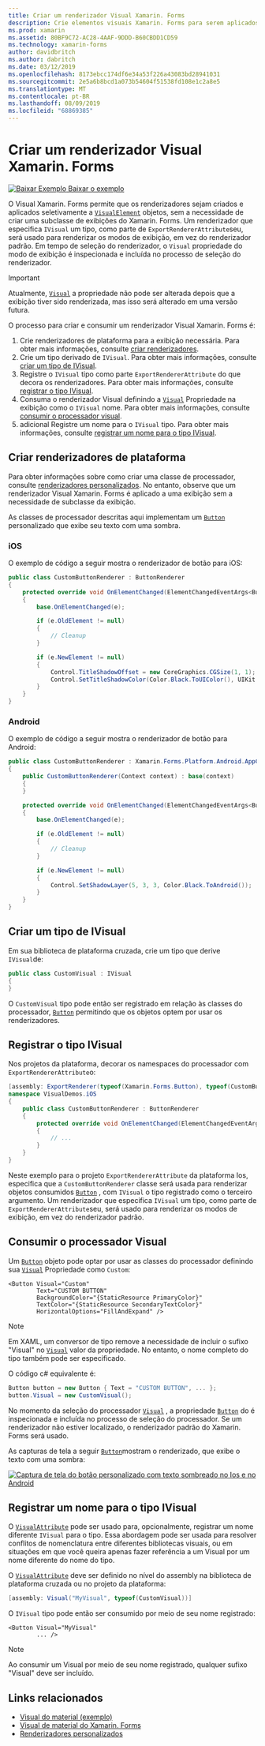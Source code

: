 ```yaml
---
title: Criar um renderizador Visual Xamarin. Forms
description: Crie elementos visuais Xamarin. Forms para serem aplicados seletivamente a objetos Visualelement, sem a necessidade de subclasse de exibições do Xamarin. Forms.
ms.prod: xamarin
ms.assetid: 80BF9C72-AC28-4AAF-9DDD-B60CBDD1CD59
ms.technology: xamarin-forms
author: davidbritch
ms.author: dabritch
ms.date: 03/12/2019
ms.openlocfilehash: 8173ebcc174df6e34a53f226a43083bd28941031
ms.sourcegitcommit: 2e5a6b8bcd1a073b54604f51538fd108e1c2a8e5
ms.translationtype: MT
ms.contentlocale: pt-BR
ms.lasthandoff: 08/09/2019
ms.locfileid: "68869385"
---
```

# <a name="create-a-xamarinforms-visual-renderer"></a>Criar um renderizador Visual Xamarin. Forms

[![Baixar Exemplo](~/media/shared/download.png) Baixar o exemplo](https://docs.microsoft.com/samples/xamarin/xamarin-forms-samples/userinterface-visualdemos)

O Visual Xamarin. Forms permite que os renderizadores sejam criados e aplicados seletivamente a [`VisualElement`](xref:Xamarin.Forms.VisualElement) objetos, sem a necessidade de criar uma subclasse de exibições do Xamarin. Forms. Um renderizador que especifica `IVisual` um tipo, como parte de `ExportRendererAttribute`seu, será usado para renderizar os modos de exibição, em vez do renderizador padrão. Em tempo de seleção do renderizador, o `Visual` propriedade do modo de exibição é inspecionada e incluída no processo de seleção do renderizador.

> [!IMPORTANT]
> Atualmente, [`Visual`](xref:Xamarin.Forms.VisualElement.Visual) a propriedade não pode ser alterada depois que a exibição tiver sido renderizada, mas isso será alterado em uma versão futura.

O processo para criar e consumir um renderizador Visual Xamarin. Forms é:

1. Crie renderizadores de plataforma para a exibição necessária. Para obter mais informações, consulte [criar renderizadores](#create-platform-renderers).
1. Crie um tipo derivado de `IVisual`. Para obter mais informações, consulte [criar um tipo de IVisual](#create-an-ivisual-type).
1. Registre o `IVisual` tipo como parte `ExportRendererAttribute` do que decora os renderizadores. Para obter mais informações, consulte [registrar o tipo IVisual](#register-the-ivisual-type).
1. Consuma o renderizador Visual definindo a [`Visual`](xref:Xamarin.Forms.VisualElement.Visual) Propriedade na exibição como o `IVisual` nome. Para obter mais informações, consulte [consumir o processador visual](#consume-the-visual-renderer).
1. adicional Registre um nome para o `IVisual` tipo. Para obter mais informações, consulte [registrar um nome para o tipo IVisual](#register-a-name-for-the-ivisual-type).

## <a name="create-platform-renderers"></a>Criar renderizadores de plataforma

Para obter informações sobre como criar uma classe de processador, consulte [renderizadores personalizados](~/xamarin-forms/app-fundamentals/custom-renderer/index.md). No entanto, observe que um renderizador Visual Xamarin. Forms é aplicado a uma exibição sem a necessidade de subclasse da exibição.

As classes de processador descritas aqui implementam um [`Button`](xref:Xamarin.Forms.Button) personalizado que exibe seu texto com uma sombra.

### <a name="ios"></a>iOS

O exemplo de código a seguir mostra o renderizador de botão para iOS:

```csharp
public class CustomButtonRenderer : ButtonRenderer
{
    protected override void OnElementChanged(ElementChangedEventArgs<Button> e)
    {
        base.OnElementChanged(e);

        if (e.OldElement != null)
        {
            // Cleanup
        }

        if (e.NewElement != null)
        {
            Control.TitleShadowOffset = new CoreGraphics.CGSize(1, 1);
            Control.SetTitleShadowColor(Color.Black.ToUIColor(), UIKit.UIControlState.Normal);
        }
    }
}
```

### <a name="android"></a>Android

O exemplo de código a seguir mostra o renderizador de botão para Android:

```csharp
public class CustomButtonRenderer : Xamarin.Forms.Platform.Android.AppCompat.ButtonRenderer
{
    public CustomButtonRenderer(Context context) : base(context)
    {
    }

    protected override void OnElementChanged(ElementChangedEventArgs<Button> e)
    {
        base.OnElementChanged(e);

        if (e.OldElement != null)
        {
            // Cleanup
        }

        if (e.NewElement != null)
        {
            Control.SetShadowLayer(5, 3, 3, Color.Black.ToAndroid());
        }
    }
}
```

## <a name="create-an-ivisual-type"></a>Criar um tipo de IVisual

Em sua biblioteca de plataforma cruzada, crie um tipo que derive `IVisual`de:

```csharp
public class CustomVisual : IVisual
{
}
```

O `CustomVisual` tipo pode então ser registrado em relação às classes do processador, [`Button`](xref:Xamarin.Forms.Button) permitindo que os objetos optem por usar os renderizadores.

## <a name="register-the-ivisual-type"></a>Registrar o tipo IVisual

Nos projetos da plataforma, decorar os namespaces do processador com `ExportRendererAttribute`o:

```csharp
[assembly: ExportRenderer(typeof(Xamarin.Forms.Button), typeof(CustomButtonRenderer), new[] { typeof(CustomVisual) })]
namespace VisualDemos.iOS
{
    public class CustomButtonRenderer : ButtonRenderer
    {
        protected override void OnElementChanged(ElementChangedEventArgs<Button> e)
        {
            // ...
        }
    }
}
```

Neste exemplo para o projeto `ExportRendererAttribute` da plataforma Ios, especifica que a `CustomButtonRenderer` classe será usada para renderizar objetos consumidos [`Button`](xref:Xamarin.Forms.Button) , com `IVisual` o tipo registrado como o terceiro argumento. Um renderizador que especifica `IVisual` um tipo, como parte de `ExportRendererAttribute`seu, será usado para renderizar os modos de exibição, em vez do renderizador padrão.

## <a name="consume-the-visual-renderer"></a>Consumir o processador Visual

Um [`Button`](xref:Xamarin.Forms.Button) objeto pode optar por usar as classes do processador definindo sua [`Visual`](xref:Xamarin.Forms.VisualElement.Visual) Propriedade como `Custom`:

```xaml
<Button Visual="Custom"
        Text="CUSTOM BUTTON"
        BackgroundColor="{StaticResource PrimaryColor}"
        TextColor="{StaticResource SecondaryTextColor}"
        HorizontalOptions="FillAndExpand" />
```

> [!NOTE]
> Em XAML, um conversor de tipo remove a necessidade de incluir o sufixo "Visual" no [`Visual`](xref:Xamarin.Forms.VisualElement.Visual) valor da propriedade. No entanto, o nome completo do tipo também pode ser especificado.

O código c# equivalente é:

```csharp
Button button = new Button { Text = "CUSTOM BUTTON", ... };
button.Visual = new CustomVisual();
```

No momento da seleção do processador [`Visual`](xref:Xamarin.Forms.VisualElement.Visual) , a propriedade [`Button`](xref:Xamarin.Forms.Button) do é inspecionada e incluída no processo de seleção do processador. Se um renderizador não estiver localizado, o renderizador padrão do Xamarin. Forms será usado.

As capturas de tela a seguir [`Button`](xref:Xamarin.Forms.Button)mostram o renderizado, que exibe o texto com uma sombra:

[![Captura de tela do botão personalizado com texto sombreado no Ios e no Android](material-visual-images/custom-button.png "Botão com texto de sombra")](material-visual-images/custom-button-large.png#lightbox)

## <a name="register-a-name-for-the-ivisual-type"></a>Registrar um nome para o tipo IVisual

O [`VisualAttribute`](xref:Xamarin.Forms.VisualAttribute) pode ser usado para, opcionalmente, registrar um nome diferente `IVisual` para o tipo. Essa abordagem pode ser usada para resolver conflitos de nomenclatura entre diferentes bibliotecas visuais, ou em situações em que você queira apenas fazer referência a um Visual por um nome diferente do nome do tipo.

O [`VisualAttribute`](xref:Xamarin.Forms.VisualAttribute) deve ser definido no nível do assembly na biblioteca de plataforma cruzada ou no projeto da plataforma:

```csharp
[assembly: Visual("MyVisual", typeof(CustomVisual))]
```

O `IVisual` tipo pode então ser consumido por meio de seu nome registrado:

```xaml
<Button Visual="MyVisual"
        ... />
```

> [!NOTE]
> Ao consumir um Visual por meio de seu nome registrado, qualquer sufixo "Visual" deve ser incluído.

## <a name="related-links"></a>Links relacionados

- [Visual do material (exemplo)](https://docs.microsoft.com/samples/xamarin/xamarin-forms-samples/userinterface-visualdemos)
- [Visual de material do Xamarin. Forms](material-visual.md)
- [Renderizadores personalizados](~/xamarin-forms/app-fundamentals/custom-renderer/index.md)
